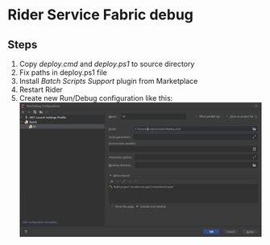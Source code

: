 # Rider Service Fabric debug

## Steps

1. Copy *deploy.cmd* and *deploy.ps1* to source directory
2. Fix paths in deploy.ps1 file
3. Install *Batch Scripts Support* plugin from Marketplace
4. Restart Rider
5. Create new Run/Debug configuration like this:
![Rider Configuration](/docs/RiderConfiguration.png?raw=true "Rider Configuration")